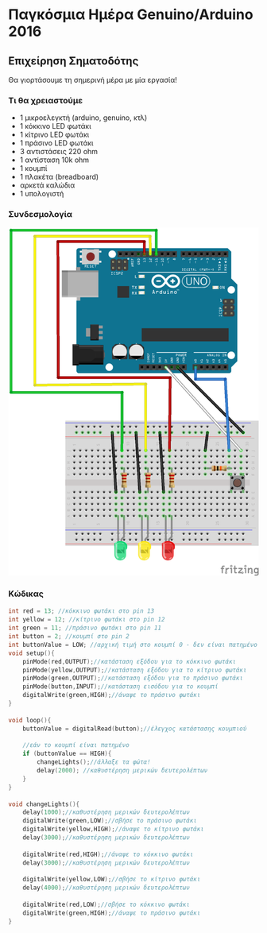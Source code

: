 # Παγκόσμια Ημέρα Genuino/Arduino 2016
## Επιχείρηση Σηματοδότης

Θα γιορτάσουμε τη σημερινή μέρα με μία εργασία!

### Τι θα χρειαστούμε
- 1 μικροελεγκτή (arduino, genuino, κτλ)
- 1 κόκκινο LED φωτάκι
- 1 κίτρινο LED φωτάκι
- 1 πράσινο LED φωτάκι
- 3 αντιστάσεις 220 ohm
- 1 αντίσταση 10k ohm
- 1 κουμπί
- 1 πλακέτα (breadboard)
- αρκετά καλώδια
- 1 υπολογιστή

### Συνδεσμολογία
![alt text](https://github.com/sortingbubbles/genuino-day-2016/blob/master/sketch.png "Εικόνα Πλακέτας")

### Κώδικας
```c
int red = 13; //κόκκινο φωτάκι στο pin 13
int yellow = 12; //κίτρινο φωτάκι στο pin 12
int green = 11; //πράσινο φωτάκι στο pin 11
int button = 2; //κουμπί στο pin 2
int buttonValue = LOW; //αρχική τιμή στο κουμπί 0 - δεν είναι πατημένο
void setup(){
	pinMode(red,OUTPUT);//κατάσταση εξόδου για το κόκκινο φωτάκι
	pinMode(yellow,OUTPUT);//κατάσταση εξόδου για το κίτρινο φωτάκι
	pinMode(green,OUTPUT);//κατάσταση εξόδου για το πράσινο φωτάκι
	pinMode(button,INPUT);//κατάσταση εισόδου για το κουμπί
	digitalWrite(green,HIGH);//άναψε το πράσινο φωτάκι
}

void loop(){
	buttonValue = digitalRead(button);//έλεγχος κατάστασης κουμπιού
	
	//εάν το κουμπί είναι πατημένο
	if (buttonValue == HIGH){
		changeLights();//άλλαξε τα φώτα!
		delay(2000); //καθυστέρηση μερικών δευτερολέπτων
	}
}

void changeLights(){
	delay(1000);//καθυστέρηση μερικών δευτερολέπτων
	digitalWrite(green,LOW);//σβήσε το πράσινο φωτάκι
	digitalWrite(yellow,HIGH);//άναψε το κίτρινο φωτάκι
	delay(3000);//καθυστέρηση μερικών δευτερολέπτων

	digitalWrite(red,HIGH);//άναψε το κόκκινο φωτάκι
	delay(3000);//καθυστέρηση μερικών δευτερολέπτων
	
	digitalWrite(yellow,LOW);//σβήσε το κίτρινο φωτάκι
	delay(4000);//καθυστέρηση μερικών δευτερολέπτων
	
	digitalWrite(red,LOW);//σβήσε το κόκκινο φωτάκι
	digitalWrite(green,HIGH);//άναψε το πράσινο φωτάκι
}
```





